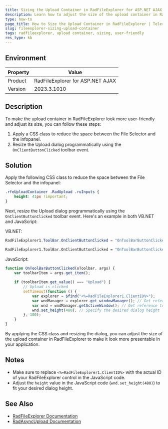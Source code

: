 ```yaml
---
title: Sizing the Upload Container in RadFileExplorer for ASP.NET AJAX
description: Learn how to adjust the size of the upload container in RadFileExplorer to make it look more user-friendly.
type: how-to
page_title: How to Size the Upload Container in RadFileExplorer | Telerik UI for ASP.NET AJAX
slug: fileexplorer-sizing-upload-container
tags: radfileexplorer, upload container, sizing, user-friendly
res_type: kb
---
```


## Environment
| Property | Value |
| --- | --- |
| Product | RadFileExplorer for ASP.NET AJAX |
| Version | 2023.3.1010 |

## Description
To make the upload container in RadFileExplorer look more user-friendly and adjust its size, you can follow these steps:

1. Apply a CSS class to reduce the space between the File Selector and the infopanel.
2. Resize the Upload dialog programmatically using the `OnClientButtonClicked` toolbar event.

## Solution
Apply the following CSS class to reduce the space between the File Selector and the infopanel:

```css
.rfeUploadContainer .RadUpload .ruInputs {
    height: 41px !important;
}
```

Next, resize the Upload dialog programmatically using the `OnClientButtonClicked` toolbar event. Here's an example in both VB.NET and JavaScript:

VB.NET:
````C#
RadFileExplorer1.ToolBar.OnClientButtonClicked = "OnToolBarButtonClicked";
````
````vb
RadFileExplorer1.ToolBar.OnClientButtonClicked = "OnToolBarButtonClicked"
````

JavaScript:
````JavaScript
function OnToolBarButtonClicked(oToolbar, args) {
    var toolbarItem = args.get_item();
                        
    if (toolbarItem.get_value() === "Upload") {
        // Upload is clicked
        setTimeout(function () {
            var explorer = $find("<%=RadFileExplorer1.ClientID%>");
            var wndManager = explorer.get_windowManager(); // Get reference to RadFileExplorer's window manager
            var wnd = wndManager.getActiveWindow(); // Get reference to the upload dialog's window
            wnd.set_height(480); // Specify the desired dialog height
        }, 100);
    }
}
````

By applying the CSS class and resizing the dialog, you can adjust the size of the upload container in RadFileExplorer to make it look more presentable in your application.

## Notes
- Make sure to replace `<%=RadFileExplorer1.ClientID%>` with the actual ID of your RadFileExplorer control in the JavaScript code.
- Adjust the `height` value in the JavaScript code (`wnd.set_height(480)`) to fit your desired dialog height.

## See Also
- [RadFileExplorer Documentation](https://docs.telerik.com/devtools/aspnet-ajax/controls/fileexplorer/overview)
- [RadAsyncUpload Documentation](https://docs.telerik.com/devtools/aspnet-ajax/controls/asyncupload/overview)
